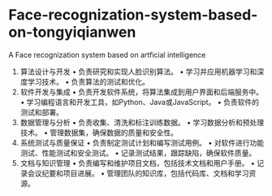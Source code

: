 # Face-recognization-system-based-on-tongyiqianwen
A Face recognization system based on artficial intelligence
1.  算法设计与开发
•  负责研究和实现人脸识别算法。
•  学习并应用机器学习和深度学习技术。
•  负责算法的测试和优化。
2.  软件开发与集成
•  负责开发软件系统，将算法集成到用户界面和后端服务中。
•  学习编程语言和开发工具，如Python、Java或JavaScript。
•  负责软件的测试和部署。
3.  数据管理与分析
•  负责收集、清洗和标注训练数据。
•  学习数据分析和预处理技术。
•  管理数据集，确保数据的质量和安全性。
4.  系统测试与质量保证
•  负责制定测试计划和编写测试用例。
•  对软件进行功能测试、性能测试和安全测试。
•  记录测试结果，跟踪缺陷，确保软件质量。
5.  文档与知识管理
•  负责编写和维护项目文档，包括技术文档和用户手册。
•  记录会议纪要和项目进展。
•  管理团队的知识库，包括代码库、文档和学习资源。

